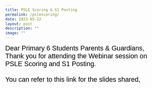 ```yaml
---
title: PSLE Scoring & S1 Posting
permalink: /pslescoring/
date: 2023-05-22
layout: post
description: ""
image: ""
---
```

<span style="font-size:16.0pt;font-family:Arial;color:black">Dear Primary 6 Students Parents &amp; Guardians,<br>
Thank you for attending the Webinar session on PSLE Scoring and S1 Posting. <br><br> You can refer to this link for the slides shared, [](/files/psle%20scoring%20&amp;%20s1%20posting.pdf)</span>